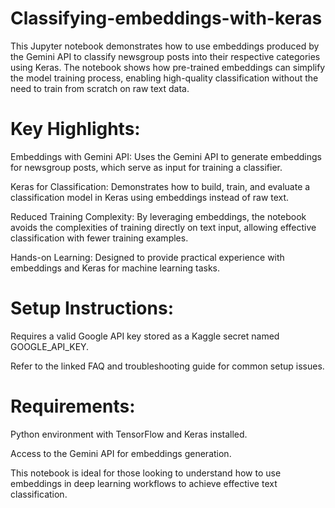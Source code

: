 # Classifying-embeddings-with-keras


This Jupyter notebook demonstrates how to use embeddings produced by the Gemini API to classify newsgroup posts into their respective categories using Keras. The notebook shows how pre-trained embeddings can simplify the model training process, enabling high-quality classification without the need to train from scratch on raw text data.

# Key Highlights:

Embeddings with Gemini API: Uses the Gemini API to generate embeddings for newsgroup posts, which serve as input for training a classifier.

Keras for Classification: Demonstrates how to build, train, and evaluate a classification model in Keras using embeddings instead of raw text.

Reduced Training Complexity: By leveraging embeddings, the notebook avoids the complexities of training directly on text input, allowing effective classification with fewer training examples.

Hands-on Learning: Designed to provide practical experience with embeddings and Keras for machine learning tasks.

# Setup Instructions:

Requires a valid Google API key stored as a Kaggle secret named GOOGLE_API_KEY.

Refer to the linked FAQ and troubleshooting guide for common setup issues.

# Requirements:

Python environment with TensorFlow and Keras installed.

Access to the Gemini API for embeddings generation.

This notebook is ideal for those looking to understand how to use embeddings in deep learning workflows to achieve effective text classification.
